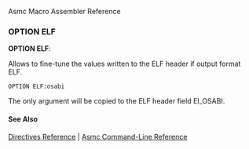 Asmc Macro Assembler Reference

### OPTION ELF

**OPTION ELF**:<Value>

Allows to fine-tune the values written to the ELF header if output format ELF.

    OPTION ELF:osabi

The only argument <osabi> will be copied to the ELF header field EI_OSABI.

#### See Also

[Directives Reference](readme.md) | [Asmc Command-Line Reference](../command/readme.md)